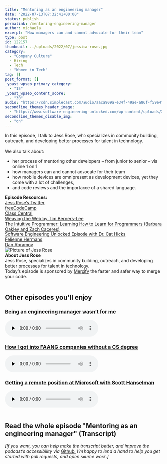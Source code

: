 ```yaml
---
title: "Mentoring as an engineering manager"
date: "2022-07-13T07:32:41+00:00"
status: publish
permalink: /mentoring-engineering-manager
author: michaela
excerpt: "How managers can and cannot advocate for their team"
type: post
id: 122157
thumbnail: ../uploads/2022/07/jessica-rose.jpg
category:
  - "Company Culture"
  - Hiring
  - Tech
  - "Women in Tech"
tag: []
post_format: []
_yoast_wpseo_primary_category:
  - "15"
_yoast_wpseo_content_score:
  - "30"
audio: "https://cdn.simplecast.com/audio/aaca909a-e34f-49ae-a86f-f59e4fa807f0/episodes/3641e363-0ee6-42ce-97a8-4b9269450528/audio/a3061f6b-09fc-4ef3-8ee2-4a83a5e595e2/default_tc.mp3"
secondline_themes_header_image:
  - "https://www.software-engineering-unlocked.com/wp-content/uploads/2022/07/Jess-Rose-Learning-and-mentoring-Background.jpg"
secondline_themes_disable_img:
  - "on"
---
```


<div class="episode-about">
In this episode, I talk to Jess Rose, who specializes in community building, outreach, and developing better processes for talent in technology.
<br/> <br/>We also talk about:
<ul>
<li> her process of mentoring other developers – from junior to senior – via online 1 on 1</li>
<li> how managers can and cannot advocate for their team</li>
<li> how mobile devices are omnipresent as development devices, yet they come with a lot of challenges,</li>
<li> and code reviews and the importance of a shared language.</li>
</ul>
</div>
<div class=" episode-links">
<b>Episode Resources:</b><br/>
<a href="https://twitter.com/jesslynnrose">Jess Rose’s Twitter</a><br/>
<a href="https://www.freecodecamp.org/news">freeCodeCamp</a><br/>
<a href="https://www.classcentral.com/">Class Central</a><br/>
<a href="https://www.amazon.com/Weaving-Web-Original-Ultimate-Destiny/dp/006251587X/ref=sr_1_1?qid=1655994178&refinements=p_27%3ATim+Berners-Lee&s=books&sr=1-1">Weaving the Web by Tim Berners-Lee</a><br/>
<a href="https://www.youtube.com/watch?v=XOIDnNA9N7c">The Intuitive Programmer: Learning How to Learn for Programmers (Barbara Oakley and Zach Caceres)</a><br/>
<a href="https://www.software-engineering-unlocked.com/foster-learning-culture/">Software Engineering Unlocked Episode with Dr. Cat Hicks</a><br/>
<a href="https://www.felienne.com/">Felienne Hermans</a><br/>
<a href="https://justjavascript.com/">Dan Abramov</a><br/>
</div>

<div class="row pt-2 align-items-center">
<div class="col-4 guest-picture">
<img src="../uploads/2022/07/jessica-rose.jpg" alt="Picture of Jess Rose"/>
</div>
<div class="col-8 guest-about">
<b>About Jess Rose</b><br/>
Jess Rose, specializes in community building, outreach, and developing better processes for talent in technology.
</div>
</div>

<div class="sponsorship">
Today’s episode is sponsored by  <a href="https://www.mergify.com/?utm_source=social&utm_medium=podcast&utm_campaign=SeUnlocked">Mergify</a> the faster and safer way to merge your code.
</div> 
<br/>
<div>
  <h2>Other episodes you'll enjoy</h2>
  <div class="row-md-6">
      <div class="row g-0 border rounded overflow-hidden flex-md-row mb-4 shadow-sm h-md-250 position-relative">
          <div class="col p-4 d-flex flex-column position-static">
            <h3 class="mb-0"><a href="https://www.software-engineering-unlocked.com/no-engineering-manager/">Being an engineering manager wasn’t for me</a></h3>
  <audio controls preload="none">
                <source src="https://cdn.simplecast.com/audio/aaca909a-e34f-49ae-a86f-f59e4fa807f0/episodes/1386fdd3-fc37-47f1-a93a-b6ba8194bb0f/audio/ce6ae4c5-8b78-4d77-96e6-e106d43e2346/default_tc.mp3" />
              </audio>
          </div>
        </div>
      </div>
    <div class="row-md-6">
      <div class="row g-0 border rounded overflow-hidden flex-md-row mb-4 shadow-sm h-md-250 position-relative">
          <div class="col p-4 d-flex flex-column position-static">
            <h3 class="mb-0"><a href="https://software-engineering-unlocked.com/faang-job-without-cs-degree/">How I got into FAANG companies without a CS degree</a></h3>
  <audio controls preload="none">
                <source src="https://cdn.simplecast.com/audio/aaca909a-e34f-49ae-a86f-f59e4fa807f0/episodes/2ec3af9e-9a17-4ccd-95df-0e9b1a03ecc6/audio/66ec2bf9-b1d0-4ae3-868e-9017bb8cc4ee/default_tc.mp3" />
              </audio>
          </div>
        </div>
      </div>
    <div class="row-md-6">
      <div class="row g-0 border rounded overflow-hidden flex-md-row mb-4 shadow-sm h-md-250 position-relative">
          <div class="col p-4 d-flex flex-column position-static">
            <h3 class="mb-0"><a href="https://software-engineering-unlocked.com/episode-2-scott-hanselman/">Getting a remote position at Microsoft with Scott Hanselman</a></h3>
  <audio controls preload="none">
                <source src="https://cdn.simplecast.com/audio/aaca90/aaca909a-e34f-49ae-a86f-f59e4fa807f0/b94c57a5-9afe-4853-be2f-b4d147fb62bf/scott_episode2_ready_tc.mp3" />
              </audio>
          </div>
        </div>
      </div>
</div>
<br/>

## Read the whole episode "Mentoring as an engineering manager" (Transcript)

_\[If you want, you can help make the transcript better, and improve the podcast’s accessibility via_ [Github](https://github.com/mgreiler/se-unlocked/tree/master/Transcripts)_[.](https://github.com/mgreiler/se-unlocked/tree/master/Transcripts) I’m happy to lend a hand to help you get started with pull requests, and open source work.\]_
